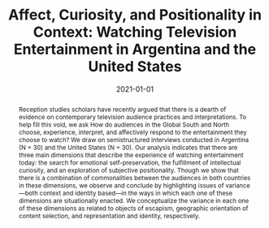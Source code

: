 ---
title: "Affect, Curiosity, and Positionality in Context: Watching Television Entertainment in Argentina and the United States"
date: 2021-01-01
publishDate: 2021-01-01
authors: ["María Celeste Wagner", "Pablo Boczkowski", "Eugenia Mitchelstein"]
publication_types: ["2"]
abstract: "Reception studies scholars have recently argued that there is a dearth of evidence on contemporary television audience practices and interpretations. To help fill this void, we ask How do audiences in the Global South and North choose, experience, interpret, and affectively respond to the entertainment they choose to watch? We draw on semistructured interviews conducted in Argentina (N = 30) and the United States (N = 30). Our analysis indicates that there are three main dimensions that describe the experience of watching entertainment today: the search for emotional self-preservation, the fulfillment of intellectual curiosity, and an exploration of subjective positionality. Though we show that there is a combination of commonalities between the audiences in both countries in these dimensions, we observe and conclude by highlighting issues of variance—both context and identity based—in the ways in which each one of these dimensions are situationally enacted. We conceptualize the variance in each one of these dimensions as related to objects of escapism, geographic orientation of content selection, and representation and identity, respectively."
featured: false
image:
  preview_only: true
publication: "*International Journal of Communication*"
#url_pdf: "https://ijoc.org/index.php/ijoc/article/download/14191/3343"
doi: "https://ijoc.org/index.php/ijoc/article/download/14191/3343"
---